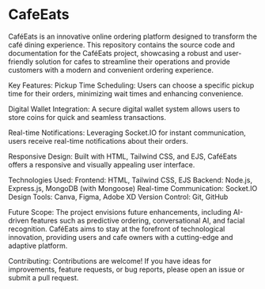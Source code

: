 # CafeEats
CaféEats is an innovative online ordering platform designed to transform the café dining experience. 
This repository contains the source code and documentation for the CaféEats project, showcasing a robust and user-friendly solution for cafes to streamline their operations and provide customers with a modern and convenient ordering experience.

Key Features:
Pickup Time Scheduling: Users can choose a specific pickup time for their orders, minimizing wait times and enhancing convenience.

Digital Wallet Integration: A secure digital wallet system allows users to store coins for quick and seamless transactions.

Real-time Notifications: Leveraging Socket.IO for instant communication, users receive real-time notifications about their orders.

Responsive Design: Built with HTML, Tailwind CSS, and EJS, CaféEats offers a responsive and visually appealing user interface.

Technologies Used:
Frontend: HTML, Tailwind CSS, EJS
Backend: Node.js, Express.js, MongoDB (with Mongoose)
Real-time Communication: Socket.IO
Design Tools: Canva, Figma, Adobe XD
Version Control: Git, GitHub

Future Scope:
The project envisions future enhancements, including AI-driven features such as predictive ordering, conversational AI, and facial recognition. CaféEats aims to stay at the forefront of technological innovation, providing users and cafe owners with a cutting-edge and adaptive platform.

Contributing:
Contributions are welcome! If you have ideas for improvements, feature requests, or bug reports, please open an issue or submit a pull request.
